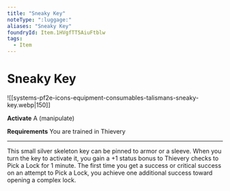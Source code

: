```yaml
---
title: "Sneaky Key"
noteType: ":luggage:"
aliases: "Sneaky Key"
foundryId: Item.1HVgfTT5AiuFtblw
tags:
  - Item
---
```


# Sneaky Key
![[systems-pf2e-icons-equipment-consumables-talismans-sneaky-key.webp|150]]

**Activate** A (manipulate)

**Requirements** You are trained in Thievery

* * *

This small silver skeleton key can be pinned to armor or a sleeve. When you turn the key to activate it, you gain a +1 status bonus to Thievery checks to Pick a Lock for 1 minute. The first time you get a success or critical success on an attempt to Pick a Lock, you achieve one additional success toward opening a complex lock.
